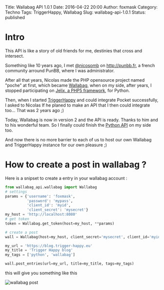 Title: Wallabag API 1.0.1
Date: 2016-04-22 20:00
Author: foxmask
Category: Techno
Tags: TriggerHappy, Wallabag
Slug: wallabag-api-1.0.1
Status: published

# Intro

This API is like a story of old friends for me, destinies that cross and intersect.

Something like 10 years ago, I met [@nicosomb](https://twitter.com/nicosomb) on http://punbb.fr, a french community arround PunBB, 
where I was administrator.

After all that years, Nicolas made the PHP opensource project named "poche" at first, which became [Wallabag](https://www.wallabag.org/), 
when on my side, after years, I stopped participating on [Jelix, a PHP5 framework](http://jelix.org), for Python.

Then, when I started [TriggerHappy](https://blog.trigger-happy.eu/) and could integrate Pocket successfully,
I asked to Nicolas If he planed to make an API that I then could integrate too... That was 2 years ago ;)

Today, Wallabag is now in version 2 and the API is ready. Thanks to him and to his wonderful team. 
So I finally could finish the [Python API](https://github.com/foxmask/wallabag_api) on my side too.

And now there is no more barrier to each of us to host our own Wallabag and TriggerHappy instance for our own pleasure ;)

# How to create a post in wallabag ?

Here is a snipset to create a entry in your wallabag account :

```python
from wallabag_api.wallabag import Wallabag
# settings
params = {'username': 'foxmask',
          'password': 'mypass',
          'client_id': 'myid',
          'client_secret': 'mysecret'}
my_host = 'http://localhost:8080'
# get token
token = Wallabag.get_token(host=my_host, **params)

# create a post
wall = Wallabag(host=my_host, client_secret='mysecret', client_id='myid', token=token)

my_url = 'https://blog.trigger-happy.eu'
my_title = 'Trigger Happy blog'
my_tags = ['python', 'wallabag']

wall.post_entries(url=my_url, title=my_title, tags=my_tags)
```

this will give you something like this 

![wallabag post](https://github.com/foxmask/wallabag_api/blob/master/wallabag.png)

